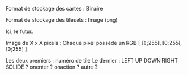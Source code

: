 Format de stockage des cartes :
    Binaire

Format de stockage des tilesets :
    Image (png)



Ici, le futur.

Image de X x X pixels :
Chaque pixel possède un RGB [ [0;255], [0;255], [0;255] ]

Les deux premiers : numéro de tile
Le dernier : LEFT UP DOWN RIGHT SOLIDE ?
             onenter ? onaction ? autre ?

